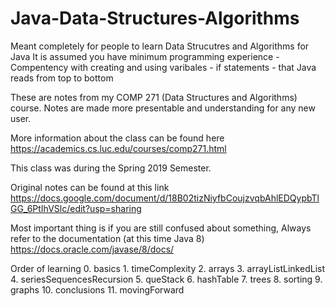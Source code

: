 # Java-Data-Structures-Algorithms
Meant completely for people to learn Data Strucutres and Algorithms for Java
It is assumed you have minimum programming experience
    - Compentency with creating and using varibales
    - if statements
    - that Java reads from top to bottom

These are notes from my COMP 271 (Data Structures and Algorithms) course. Notes are made more presentable and understanding for any new user.

More information about the class can be found here
https://academics.cs.luc.edu/courses/comp271.html

This class was during the Spring 2019 Semester.

Original notes can be found at this link
https://docs.google.com/document/d/18B02tizNiyfbCoujzvqbAhlEDQypbTlGG_6PtIhVSlc/edit?usp=sharing

Most important thing is if you are still confused about something,
Always refer to the documentation (at this time Java 8)
https://docs.oracle.com/javase/8/docs/


Order of learning
    0.  basics
    1.  timeComplexity
    2.  arrays
    3.  arrayListLinkedList
    4.  seriesSequencesRecursion
    5.  queStack
    6.  hashTable
    7.  trees
    8.  sorting
    9.  graphs
    10. conclusions
    11. movingForward
